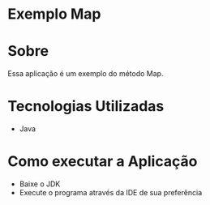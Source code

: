 # Exemplo Map

# Sobre
Essa aplicação é um exemplo do método Map.

# Tecnologias Utilizadas
* Java

# Como executar a Aplicação
* Baixe o JDK
* Execute o programa através da IDE de sua preferência
